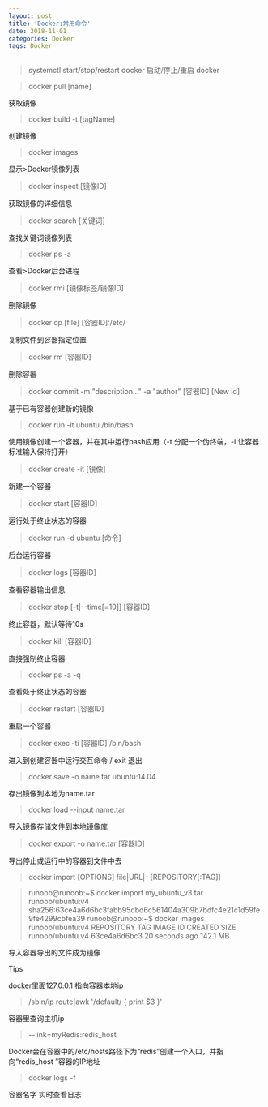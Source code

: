 ```yaml
---
layout: post
title: 'Docker:常用命令'
date: 2018-11-01
categories: Docker
tags: Docker
---
```


>systemctl start/stop/restart docker
启动/停止/重启 docker

>docker pull [name]

获取镜像

>docker build -t [tagName] 

创建镜像

>docker images 

显示>Docker镜像列表

>docker inspect [镜像ID]

获取镜像的详细信息

>docker search [关键词]

查找关键词镜像列表

>docker ps -a 

查看>Docker后台进程

>docker rmi [镜像标签/镜像ID]

删除镜像

>docker cp [file] [容器ID]:/etc/

复制文件到容器指定位置

>docker rm [容器ID]

删除容器
>docker commit -m "description..." -a "author" [容器ID] [New id]

基于已有容器创建新的镜像

>docker run -it ubuntu /bin/bash

使用镜像创建一个容器，并在其中运行bash应用（-t 分配一个伪终端，-i 让容器标准输入保持打开）

>docker create -it [镜像]

新建一个容器

>docker start [容器ID]

运行处于终止状态的容器

>docker run -d ubuntu [命令]

后台运行容器

>docker logs [容器ID]

查看容器输出信息

>docker stop [-t|--time[=10]] [容器ID]

终止容器，默认等待10s

>docker kill [容器ID]

直接强制终止容器

>docker ps -a -q

查看处于终止状态的容器

>docker restart [容器ID]

重启一个容器

>docker exec -ti [容器ID] /bin/bash

进入到创建容器中运行交互命令 / exit 退出

>docker save -o name.tar ubuntu:14.04

存出镜像到本地为name.tar

>docker load --input name.tar

导入镜像存储文件到本地镜像库

>docker export -o name.tar  [容器ID]

导出停止或运行中的容器到文件中去

>docker import  [OPTIONS] file|URL|- [REPOSITORY[:TAG]]

>runoob@runoob:~$ docker import  my_ubuntu_v3.tar runoob/ubuntu:v4  
>sha256:63ce4a6d6bc3fabb95dbd6c561404a309b7bdfc4e21c1d59fe9fe4299cbfea39
>runoob@runoob:~$ docker images runoob/ubuntu:v4
>REPOSITORY          TAG                 IMAGE ID            CREATED             SIZE
>runoob/ubuntu       v4                  63ce4a6d6bc3        20 seconds ago      142.1 MB

导入容器导出的文件成为镜像
 
Tips

docker里面127.0.0.1 指向容器本地ip

>/sbin/ip route|awk '/default/ { print $3 }' 

容器里查询主机ip

>--link=myRedis:redis_host  

Docker会在容器中的/etc/hosts路径下为“redis”创建一个入口，并指向“redis_host ”容器的IP地址
 
>docker logs -f

 容器名字 实时查看日志